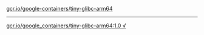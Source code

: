 [gcr.io/google-containers/tiny-glibc-arm64](https://hub.docker.com/r/abcz/tiny-glibc-arm64/tags/) 

----
[gcr.io/google_containers/tiny-glibc-arm64:1.0 √](https://hub.docker.com/r/abcz/tiny-glibc-arm64/tags/)

